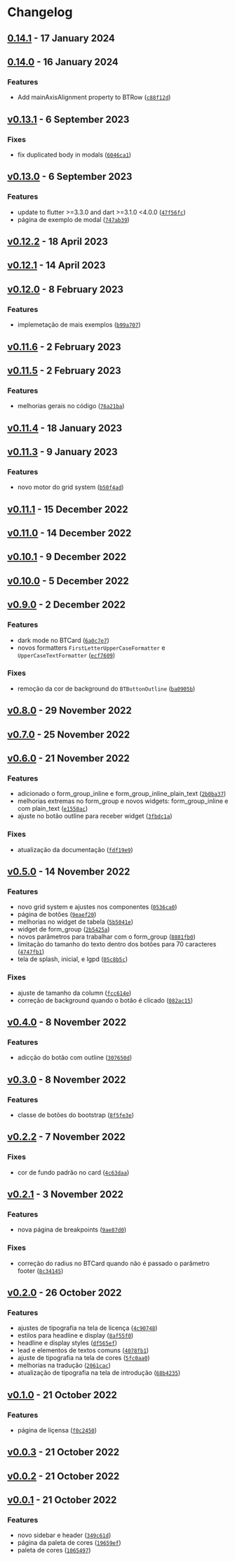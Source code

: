 # Changelog

## [0.14.1](https://github.com/vitoramaral10/get_bootstrap/compare/0.14.0...0.14.1) - 17 January 2024

## [0.14.0](https://github.com/vitoramaral10/get_bootstrap/compare/v0.13.1...0.14.0) - 16 January 2024

### Features

*  Add mainAxisAlignment property to BTRow ([`c88f12d`](https://github.com/vitoramaral10/get_bootstrap/commit/c88f12d489edddad349742ae1fe102379892459c))

## [v0.13.1](https://github.com/vitoramaral10/get_bootstrap/compare/v0.13.0...v0.13.1) - 6 September 2023

### Fixes

*  fix duplicated body in modals ([`6046ca1`](https://github.com/vitoramaral10/get_bootstrap/commit/6046ca133986d10a825b0ddb28a684035efd78ee))

## [v0.13.0](https://github.com/vitoramaral10/get_bootstrap/compare/v0.12.2...v0.13.0) - 6 September 2023

### Features

*  update to flutter &gt;=3.3.0 and dart &gt;=3.1.0 &lt;4.0.0 ([`47f56fc`](https://github.com/vitoramaral10/get_bootstrap/commit/47f56fc839c5daa947a20aa68e68f8f1c252d992))
*  página de exemplo de modal ([`747ab39`](https://github.com/vitoramaral10/get_bootstrap/commit/747ab39ad057fa85390663df8ce6982e811d8641))

## [v0.12.2](https://github.com/vitoramaral10/get_bootstrap/compare/v0.12.1...v0.12.2) - 18 April 2023

## [v0.12.1](https://github.com/vitoramaral10/get_bootstrap/compare/v0.12.0...v0.12.1) - 14 April 2023

## [v0.12.0](https://github.com/vitoramaral10/get_bootstrap/compare/v0.11.6...v0.12.0) - 8 February 2023

### Features

*  implemetação de mais exemplos ([`b99a707`](https://github.com/vitoramaral10/get_bootstrap/commit/b99a707f66f4d3caa5f626211cf85b4c2fbffa03))

## [v0.11.6](https://github.com/vitoramaral10/get_bootstrap/compare/v0.11.5...v0.11.6) - 2 February 2023

## [v0.11.5](https://github.com/vitoramaral10/get_bootstrap/compare/v0.11.4...v0.11.5) - 2 February 2023

### Features

*  melhorias gerais no código ([`76a21ba`](https://github.com/vitoramaral10/get_bootstrap/commit/76a21bac752cfc8cbfbe04799f177000ad3694db))

## [v0.11.4](https://github.com/vitoramaral10/get_bootstrap/compare/v0.11.3...v0.11.4) - 18 January 2023

## [v0.11.3](https://github.com/vitoramaral10/get_bootstrap/compare/v0.11.1...v0.11.3) - 9 January 2023

### Features

*  novo motor do grid system ([`b50f4ad`](https://github.com/vitoramaral10/get_bootstrap/commit/b50f4ada9bd52de4a983570342efbd30d04989dc))

## [v0.11.1](https://github.com/vitoramaral10/get_bootstrap/compare/v0.11.0...v0.11.1) - 15 December 2022

## [v0.11.0](https://github.com/vitoramaral10/get_bootstrap/compare/v0.10.1...v0.11.0) - 14 December 2022

## [v0.10.1](https://github.com/vitoramaral10/get_bootstrap/compare/v0.10.0...v0.10.1) - 9 December 2022

## [v0.10.0](https://github.com/vitoramaral10/get_bootstrap/compare/v0.9.0...v0.10.0) - 5 December 2022

## [v0.9.0](https://github.com/vitoramaral10/get_bootstrap/compare/v0.8.0...v0.9.0) - 2 December 2022

### Features

*  dark mode no BTCard ([`6a0c7e7`](https://github.com/vitoramaral10/get_bootstrap/commit/6a0c7e758a7df7ff018ee25cfadb5a6c416316bd))
*  novos formatters `FirstLetterUpperCaseFormatter` e `UpperCaseTextFormatter` ([`ecf7609`](https://github.com/vitoramaral10/get_bootstrap/commit/ecf7609d7646cdb222cd49157da4a77c17a42e1f))

### Fixes

*  remoção da cor de background do `BTButtonOutline` ([`ba0905b`](https://github.com/vitoramaral10/get_bootstrap/commit/ba0905b54597d679febbd7ed090adc6ce4ef31f6))

## [v0.8.0](https://github.com/vitoramaral10/get_bootstrap/compare/v0.7.0...v0.8.0) - 29 November 2022

## [v0.7.0](https://github.com/vitoramaral10/get_bootstrap/compare/v0.6.0...v0.7.0) - 25 November 2022

## [v0.6.0](https://github.com/vitoramaral10/get_bootstrap/compare/v0.5.0...v0.6.0) - 21 November 2022

### Features

*  adicionado o form_group_inline e form_group_inline_plain_text ([`2b0ba37`](https://github.com/vitoramaral10/get_bootstrap/commit/2b0ba37943b6e0a67f63c8b9ab57fe9329b9efaa))
*  melhorias extremas no form_group e novos widgets: form_group_inline e com plain_text ([`e1550ac`](https://github.com/vitoramaral10/get_bootstrap/commit/e1550acc1bff90075ad126ebe9dc94f0f2700312))
*  ajuste no botão outline para receber widget ([`3fbdc1a`](https://github.com/vitoramaral10/get_bootstrap/commit/3fbdc1a756a886b336959a4f33c1d98dfb530a26))

### Fixes

*  atualização da documentação ([`fdf19e9`](https://github.com/vitoramaral10/get_bootstrap/commit/fdf19e9d1b085b11b1bb3bfeb4c7d4d9ab3c8dc6))

## [v0.5.0](https://github.com/vitoramaral10/get_bootstrap/compare/v0.4.0...v0.5.0) - 14 November 2022

### Features

*  novo grid system e ajustes nos componentes ([`0536ca0`](https://github.com/vitoramaral10/get_bootstrap/commit/0536ca047c0b3025287dc176667416a4bc731410))
*  página de botões ([`9eaef20`](https://github.com/vitoramaral10/get_bootstrap/commit/9eaef20ebd90638f7516fb2d7bfaa498b6fad6c1))
*  melhorias no widget de tabela ([`5b5041e`](https://github.com/vitoramaral10/get_bootstrap/commit/5b5041e6e32e7b3899d00d76c5af6ffc41e4e762))
*  widget de form_group ([`2b5425a`](https://github.com/vitoramaral10/get_bootstrap/commit/2b5425ab1cddbcf069d647623bede4eb06efd356))
*  novos parâmetros para trabalhar com o form_group ([`8881fb0`](https://github.com/vitoramaral10/get_bootstrap/commit/8881fb070c8775958bafdafa1604eb82b88d793b))
*  limitação do tamanho do texto dentro dos botões para 70 caracteres ([`4747fb1`](https://github.com/vitoramaral10/get_bootstrap/commit/4747fb1b65d8c0a7f88914808209fc5acf6a4bd8))
*  tela de splash, inicial, e lgpd ([`05c8b5c`](https://github.com/vitoramaral10/get_bootstrap/commit/05c8b5c630c762097ac84e8b52fef6263bb45be6))

### Fixes

*  ajuste de tamanho da column ([`fcc614e`](https://github.com/vitoramaral10/get_bootstrap/commit/fcc614e81b44745a6e19ff6d11b98a93a678cdd9))
*  correção de background quando o botão é clicado ([`082ac15`](https://github.com/vitoramaral10/get_bootstrap/commit/082ac15653e6c2fd80aef80685d83dbedf49d0cb))

## [v0.4.0](https://github.com/vitoramaral10/get_bootstrap/compare/v0.3.0...v0.4.0) - 8 November 2022

### Features

*  adicção do botão com outline ([`307650d`](https://github.com/vitoramaral10/get_bootstrap/commit/307650dbcfb4705410c28d35c50db3abe587b235))

## [v0.3.0](https://github.com/vitoramaral10/get_bootstrap/compare/v0.2.2...v0.3.0) - 8 November 2022

### Features

*  classe de botões do bootstrap ([`8f5fe3e`](https://github.com/vitoramaral10/get_bootstrap/commit/8f5fe3e481d98c8db81285a058970a23765cb492))

## [v0.2.2](https://github.com/vitoramaral10/get_bootstrap/compare/v0.2.1...v0.2.2) - 7 November 2022

### Fixes

*  cor de fundo padrão no card ([`4c63daa`](https://github.com/vitoramaral10/get_bootstrap/commit/4c63daab62794495f7e6e1afe6494039b95a601a))

## [v0.2.1](https://github.com/vitoramaral10/get_bootstrap/compare/v0.2.0...v0.2.1) - 3 November 2022

### Features

*  nova página de breakpoints ([`9ae87d0`](https://github.com/vitoramaral10/get_bootstrap/commit/9ae87d0c96737e96f0d2fcca034faad5b1078291))

### Fixes

*  correção do radius no BTCard quando não é passado o parâmetro footer ([`8c34145`](https://github.com/vitoramaral10/get_bootstrap/commit/8c3414520b52239f8b217f96aeefbe8706ad3a77))

## [v0.2.0](https://github.com/vitoramaral10/get_bootstrap/compare/v0.1.0...v0.2.0) - 26 October 2022

### Features

*  ajustes de tipografia na tela de licença ([`4c90748`](https://github.com/vitoramaral10/get_bootstrap/commit/4c90748370ce708269a26893dcaf535360514413))
*  estilos para headline e display ([`8af55f0`](https://github.com/vitoramaral10/get_bootstrap/commit/8af55f0bbbaaa22d0f933660e1dc28b13725b245))
*  headline e display styles ([`df565ef`](https://github.com/vitoramaral10/get_bootstrap/commit/df565effd56683905e6ab99830adc7649eeb4f47))
*  lead e elementos de textos comuns ([`4078fb1`](https://github.com/vitoramaral10/get_bootstrap/commit/4078fb195364b132562d83d0c79e7ce98f9f3a25))
*  ajuste de tipografia na tela de cores ([`5fc0aa0`](https://github.com/vitoramaral10/get_bootstrap/commit/5fc0aa0dfae8dd3586bea5f384dceb7c55f53929))
*  melhorias na tradução ([`2061cac`](https://github.com/vitoramaral10/get_bootstrap/commit/2061caca6ee18071d9a13d6d938fc7d402792401))
*  atualização de tipografia na tela de introdução ([`68b4235`](https://github.com/vitoramaral10/get_bootstrap/commit/68b4235f80570d64b24b18c6e12ced842bb8965d))

## [v0.1.0](https://github.com/vitoramaral10/get_bootstrap/compare/v0.0.3...v0.1.0) - 21 October 2022

### Features

*  página de liçensa ([`f0c2450`](https://github.com/vitoramaral10/get_bootstrap/commit/f0c24503edffcba211e005122631171a4d21d17c))

## [v0.0.3](https://github.com/vitoramaral10/get_bootstrap/compare/v0.0.2...v0.0.3) - 21 October 2022

## [v0.0.2](https://github.com/vitoramaral10/get_bootstrap/compare/v0.0.1...v0.0.2) - 21 October 2022

## [v0.0.1]() - 21 October 2022

### Features

*  novo sidebar e header ([`349c61d`](https://github.com/vitoramaral10/get_bootstrap/commit/349c61df26c238127ebffc31b263537880644c8d))
*  página da paleta de cores ([`19659ef`](https://github.com/vitoramaral10/get_bootstrap/commit/19659ef028894fa063c422b8a700eaddfb98be6f))
*  paleta de cores ([`1065497`](https://github.com/vitoramaral10/get_bootstrap/commit/1065497bc5685f934356e6177d4138945d45ed20))
